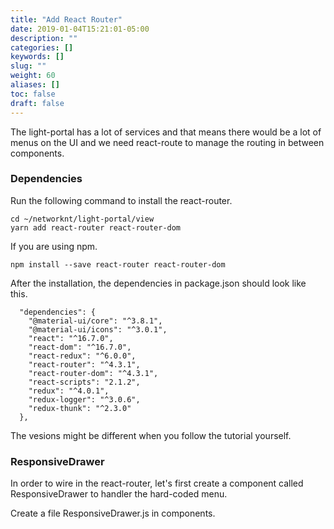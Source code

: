 ```yaml
---
title: "Add React Router"
date: 2019-01-04T15:21:01-05:00
description: ""
categories: []
keywords: []
slug: ""
weight: 60
aliases: []
toc: false
draft: false
---
```


The light-portal has a lot of services and that means there would be a lot of menus on the UI and we need react-route to manage the routing in between components. 

### Dependencies

Run the following command to install the react-router.

```
cd ~/networknt/light-portal/view
yarn add react-router react-router-dom
```

If you are using npm.

```
npm install --save react-router react-router-dom
```

After the installation, the dependencies in package.json should look like this. 

```
  "dependencies": {
    "@material-ui/core": "^3.8.1",
    "@material-ui/icons": "^3.0.1",
    "react": "^16.7.0",
    "react-dom": "^16.7.0",
    "react-redux": "^6.0.0",
    "react-router": "^4.3.1",
    "react-router-dom": "^4.3.1",
    "react-scripts": "2.1.2",
    "redux": "^4.0.1",
    "redux-logger": "^3.0.6",
    "redux-thunk": "^2.3.0"
  },
```

The vesions might be different when you follow the tutorial yourself. 

### ResponsiveDrawer

In order to wire in the react-router, let's first create a component called ResponsiveDrawer to handler the hard-coded menu. 

Create a file ResponsiveDrawer.js in components. 

```

```



